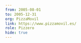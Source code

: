 ```yaml
---
from: 2005-08-01
to: 2005-12-31
org: PizzaMovil
link: https://www.pizzamovil.es/
role: Pizzero
hide: true
---
```

